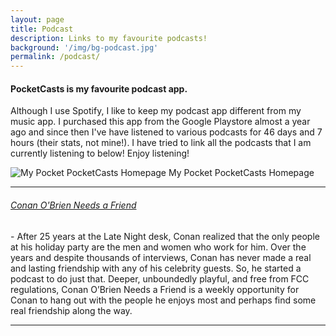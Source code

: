 ```yaml
---
layout: page
title: Podcast
description: Links to my favourite podcasts!
background: '/img/bg-podcast.jpg'
permalink: /podcast/
---
```


<h4> PocketCasts is my favourite podcast app.</h4> 
<p> Although I use Spotify, I like to keep my podcast app different from my music app. I purchased this app from the Google Playstore almost a year ago and since then I've have listened to various podcasts for 46 days and 7 hours (their stats, not mine!). I have tried to link all the podcasts that I am currently listening to below! Enjoy listening! </p>

<img class="img-fluid" src="https://imgur.com/a/5gMPRNC" alt="My Pocket PocketCasts Homepage">
<span class="caption text-muted">My Pocket PocketCasts Homepage</span>

<hr>

<h6> <a href="https://www.earwolf.com/show/conan-obrien/" target="_blank" rel="noopener"> Conan O'Brien Needs a Friend </a> </h6>
 - After 25 years at the Late Night desk, Conan realized that the only people at his holiday party are the men and women who work for him. Over the years and despite thousands of interviews, Conan has never made a real and lasting friendship with any of his celebrity guests. So, he started a podcast to do just that. Deeper, unboundedly playful, and free from FCC regulations, Conan O’Brien Needs a Friend is a weekly opportunity for Conan to hang out with the people he enjoys most and perhaps find some real friendship along the way.
<hr>